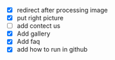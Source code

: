 - [X] redirect after processing image
- [X] put right picture
- [ ] add contect us
- [X] Add gallery
- [X] Add faq
- [X] add how to run in github